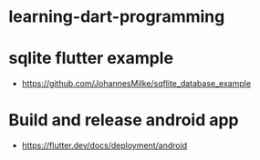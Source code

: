 # learning-dart-programming

# sqlite flutter example
* https://github.com/JohannesMilke/sqflite_database_example

# Build and release android app
* https://flutter.dev/docs/deployment/android
